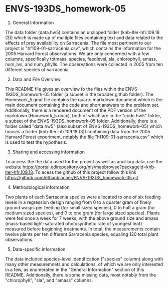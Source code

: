 # ENVS-193DS_homework-05

1. General Information

The data folder (data.hw5) contains an unzipped folder (knb-lter-hfr.109.18 (3)) which is made up of multiple files containing text and data related to the effects of prey availability on Sarracenia. The file most pertinent to our project is "hf109-01-sarracenia.csv", which contains the information for the 2005 Harvard Forest observations. We are only concerned with a few columns, specifically totmass, species, feedlevel, sla, chlorophyll, amass, num_lvs, and num_phylls. The observations were collected in 2005 from ten different species of sarracenia.

2. Data and File Overview

This README file gives an overview fo the files within the ENVS-193DS_homework-05 folder (a subset in the broader github folder). The Homework_5.qmd file contains the quarto markdown document which is the main document containing the code and short answers to the problem set. Additionally, there is a rendered document of the PDF version of the markdown (Homework_5.docx), both of which are in the "code.hw5" folder, a subset of the ENVS-193DS_homework-05 folder. Additionally, there is a folder called "data.hw5" (also subset of ENVS-193DS_homework-05) which houses a folder (knb-lter-hfr.109.18 (3)) containing data from the 2005 Harvard Forest experiment, notably the file "hf109-01-sarracenia.csv" which is used to test the hypothesis.

3. Sharing and accessing information

To access the the data used for the project as well as ancillary data, use the website https://portal.edirepository.org/nis/mapbrowse?packageid=knb-lter-hfr.109.18. To acess the github of this project follow this link https://github.com/ethanblacher/ENVS-193DS_homework-05.git

4. Methodological information

Two plants of each Sarracenia species were allocated to one of six feeding levels in a regression design ranging from 0 to a quarter gram of finely ground wasps per feeding (for small sized species), 0 to half a gram (for medium sized species), and 0 to one gram (for large sized species). Plants were fed once a week for 7 weeks, with the above ground size and amass (mass-based light-saturated photosynthetic rate of youngest leaf) measured before beginning treatments. In total, the measurements contain twelve plants per ten different Sarracenia species, equaling 120 total plant observations. 


5. Data-specific information

The data included species-level identification ("species" column) along with many other measuremnets and calculations, of which we are only interested in a few, as enumerated in the "General Information" section of this README. Additionally, there is some missing data, most notably from the "chlorophyll", "sla", and "amass" columns.